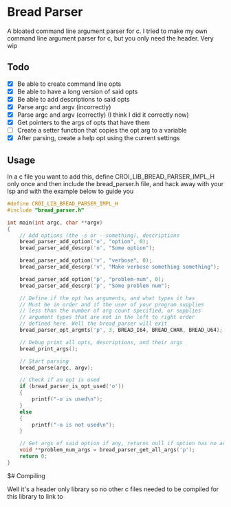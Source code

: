 # Bread Parser

A bloated command line argument parser for c.
I tried to make my own command line argument parser for c, but you only need the
header. Very wip

## Todo

-   [x] Be able to create command line opts
-   [x] Be able to have a long version of said opts
-   [x] Be able to add descriptions to said opts
-   [x] Parse argc and argv (incorrectly)
-   [x] Parse argc and argv (correctly) (I think I did it correctly now)
-   [x] Get pointers to the args of opts that have them
-   [ ] Create a setter function that copies the opt arg to a variable
-   [x] After parsing, create a help opt using the current settings

## Usage

In a c file you want to add this, define CROI_LIB_BREAD_PARSER_IMPL_H only once
and then include the bread_parser.h file, and hack away with your lsp and with
the example below to guide you

```c
#define CROI_LIB_BREAD_PARSER_IMPL_H
#include "bread_parser.h"

int main(int argc, char **argv)
{
    // Add options (the -s or --something), descriptions
    bread_parser_add_option('o', "option", 0);
    bread_parser_add_descrp('o', "Some option");

    bread_parser_add_option('v', "verbose", 0);
    bread_parser_add_descrp('v', "Make verbose something something");

    bread_parser_add_option('p', "problem-num", 0);
    bread_parser_add_descrp('p', "Some problem num");

    // Define if the opt has arguments, and what types it has
    // Must be in order and if the user of your program supplies
    // less than the number of arg count specified, or supplies
    // argument types that are not in the left to right order
    // defined here. Well the bread_parser will exit
    bread_parser_opt_argmts('p', 3, BREAD_I64, BREAD_CHAR, BREAD_U64);

    // Debug print all opts, descriptions, and their args
    bread_print_args();

    // Start parsing
    bread_parse(argc, argv);

    // Check if an opt is used
    if (bread_parser_is_opt_used('o'))
    {
        printf("-o is used\n");
    }
    else
    {
        printf("-o is not used\n");
    }

    // Get args of said option if any, returns null if option has no arg count
    void **problem_num_args = bread_parser_get_all_args('p');
    return 0;
}
```

$# Compiling

Well it's a header only library so no other c files needed to be compiled for
this library to link to
